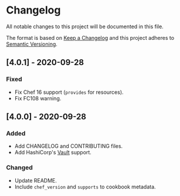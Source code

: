 # Changelog
All notable changes to this project will be documented in this file.

The format is based on [Keep a Changelog](http://keepachangelog.com/en/1.0.0/)
and this project adheres to [Semantic Versioning](http://semver.org/spec/v2.0.0.html).

## [4.0.1] - 2020-09-28
### Fixed
- Fix Chef 16 support (`provides` for resources).
- Fix FC108 warning.

## [4.0.0] - 2020-09-28
### Added
- Add CHANGELOG and CONTRIBUTING files.
- Add HashiCorp's [Vault](https://www.hashicorp.com/products/vault) support.

### Changed
- Update README.
- Include `chef_version` and `supports` to cookbook metadata.
